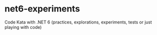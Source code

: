 # net6-experiments
Code Kata with .NET 6 (practices, explorations, experiments, tests or just playing with code)
